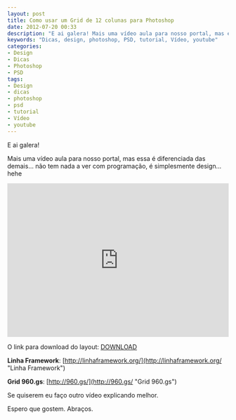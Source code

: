 ```yaml
---
layout: post
title: Como usar um Grid de 12 colunas para Photoshop
date: 2012-07-20 00:33
description: "E ai galera! Mais uma vídeo aula para nosso portal, mas essa é diferenciada das demais... não tem nada a ver com programação, é simplesmente design..."
keywords: "Dicas, design, photoshop, PSD, tutorial, Vídeo, youtube"
categories:
- Design
- Dicas
- Photoshop
- PSD
tags:
- Design
- dicas
- photoshop
- psd
- tutorial
- Vídeo
- youtube
---
```


E ai galera!

Mais uma vídeo aula para nosso portal, mas essa é diferenciada das demais... não tem nada a ver com programação, é simplesmente design... hehe

<div class="video-responsive">
  <iframe src="http://www.youtube.com/embed/5kfgi27jPcI" frameborder="0" width="100%" height="350"></iframe>
</div>

O link para download do layout: [DOWNLOAD](https://www.box.com/s/3c7d9760f848ca808125)

**Linha Framework**: [http://linhaframework.org/](http://linhaframework.org/ "Linha Framework")

**Grid 960.gs**: [http://960.gs/](http://960.gs/ "Grid 960.gs")

Se quiserem eu faço outro vídeo explicando melhor.

Espero que gostem. Abraços.
